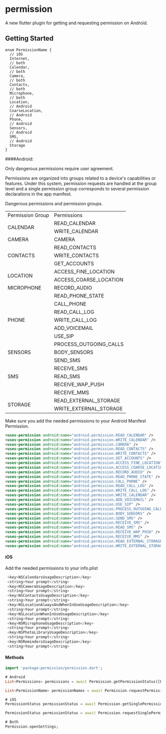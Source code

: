 # permission

A new flutter plugin for getting and requesting permission on Android.

## Getting Started

```
enum PermissionName {
  // iOS
  Internet,
  // both
  Calendar,
  // both
  Camera,
  // both
  Contacts,
  // both
  Microphone,
  // both
  Location,
  // Android
  CoarseLocation,
  // Android
  Phone,
  // Android
  Sensors,
  // Android
  SMS,
  // Android
  Storage
}
```

####Android:

Only dangerous permissions require user agreement. 

Permissions are organized into groups related to a device's capabilities or features. Under this system, permission requests are handled at the group level and a single permission group corresponds to several permission declarations in the app manifest.

Dangerous permissions and permission groups.

<table>
    <tr>
        <td>Permission Group</td>
        <td>Permissions</td>
    </tr>
    <tr>
        <td rowspan="2">CALENDAR</td> 
        <td >READ_CALENDAR</td>
    </tr>
    <tr>
        <td >WRITE_CALENDAR</td>
    </tr>
    <tr>
        <td>CAMERA</td>
        <td>CAMERA</td>
    </tr>
    <tr>
        <td rowspan="3">CONTACTS</td>
        <td >READ_CONTACTS</td>
    </tr>
    <tr>
        <td >WRITE_CONTACTS</td>
    </tr>
    <tr>
        <td >GET_ACCOUNTS</td>
    </tr>
    <tr>
        <td rowspan="2">LOCATION</td>
        <td >ACCESS_FINE_LOCATION</td>
    </tr>
    <tr>
        <td >ACCESS_COARSE_LOCATION</td>
    </tr>
    <tr>
        <td>MICROPHONE</td>
        <td>RECORD_AUDIO</td>
    </tr>
    <tr>
        <td rowspan="7">PHONE</td>
        <td >READ_PHONE_STATE</td>
    </tr>
    <tr>
        <td >CALL_PHONE</td>
    </tr>
    <tr>
        <td >READ_CALL_LOG</td>
    </tr>
    <tr>
        <td >WRITE_CALL_LOG</td>
    </tr>
    <tr>
        <td >ADD_VOICEMAIL</td>
    </tr>
    <tr>
        <td >USE_SIP</td>
    </tr>
    <tr>
        <td >PROCESS_OUTGOING_CALLS</td>
    </tr>
    <tr>
        <td>SENSORS</td>
        <td>BODY_SENSORS</td>
    </tr>
    <tr>
        <td rowspan="5">SMS</td>
        <td >SEND_SMS</td>
    </tr>
    <tr>
        <td >RECEIVE_SMS</td>
    </tr>
    <tr>
        <td >READ_SMS</td>
    </tr>
    <tr>
        <td >RECEIVE_WAP_PUSH</td>
    </tr>
    <tr>
        <td >RECEIVE_MMS</td>
    </tr>
    <tr>
        <td rowspan="2">STORAGE</td>
        <td >READ_EXTERNAL_STORAGE</td>
    </tr>
    <tr>
        <td >WRITE_EXTERNAL_STORAGE</td>
    </tr>
</table>	

Make sure you add the needed permissions to your Android Manifest Permission.

```xml
<uses-permission android:name="android.permission.READ_CALENDAR" />
<uses-permission android:name="android.permission.WRITE_CALENDAR" />
<uses-permission android:name="android.permission.CAMERA" />
<uses-permission android:name="android.permission.READ_CONTACTS" />
<uses-permission android:name="android.permission.WRITE_CONTACTS" />
<uses-permission android:name="android.permission.GET_ACCOUNTS" />
<uses-permission android:name="android.permission.ACCESS_FINE_LOCATION" />
<uses-permission android:name="android.permission.ACCESS_COARSE_LOCATION" />
<uses-permission android:name="android.permission.RECORD_AUDIO" />
<uses-permission android:name="android.permission.READ_PHONE_STATE" />
<uses-permission android:name="android.permission.CALL_PHONE" />
<uses-permission android:name="android.permission.READ_CALL_LOG" />
<uses-permission android:name="android.permission.WRITE_CALL_LOG" />
<uses-permission android:name="android.permission.WRITE_CALENDAR" />
<uses-permission android:name="android.permission.ADD_VOICEMAIL" />
<uses-permission android:name="android.permission.USE_SIP" />
<uses-permission android:name="android.permission.PROCESS_OUTGOING_CALLS" />
<uses-permission android:name="android.permission.BODY_SENSORS" />
<uses-permission android:name="android.permission.SEND_SMS" />
<uses-permission android:name="android.permission.RECEIVE_SMS" />
<uses-permission android:name="android.permission.READ_SMS" />
<uses-permission android:name="android.permission.RECEIVE_WAP_PUSH" />
<uses-permission android:name="android.permission.RECEIVE_MMS" />
<uses-permission android:name="android.permission.READ_EXTERNAL_STORAGE" />
<uses-permission android:name="android.permission.WRITE_EXTERNAL_STORAGE" />
```

#### iOS

 Add the needed permissions to your info.plist

```objective-c
 <key>NSCalendarsUsageDescription</key>
 <string>Your prompt</string>
 <key>NSCameraUsageDescription</key>
 <string>Your prompt</string>
 <key>NSContactsUsageDescription</key>
 <string>Your prompt</string>
 <key>NSLocationAlwaysAndWhenInUseUsageDescription</key>
 <string>Your prompt</string>
 <key>NSLocationWhenInUseUsageDescription</key>
 <string>Your prompt</string>
 <key>NSMicrophoneUsageDescription</key>
 <string>Your prompt</string>
 <key>NSPhotoLibraryUsageDescription</key>
 <string>Your prompt</string>
 <key>NSRemindersUsageDescription</key>
 <string>Your prompt</string>
```

#### Methods

```dart
import 'package:permission/permission.dart';

# Android
List<Permissions> permissions = await Permission.getPermissionStatus([PermissionName.Calendar, PermissionName.Camera]);

List<PermissionName> permissionNames = await Permission.requestPermissions([PermissionName.Calendar, PermissionName.Camera]);

# iOS
PermissionStatus permissionStatus = await Permission.getSinglePermissionStatus(PermissionName.Calendar);

PermissionStatus permissionStatus = await Permission.requestSinglePermission(PermissionName.Calendar);

# Both
Permission.openSettings;
```

#### 